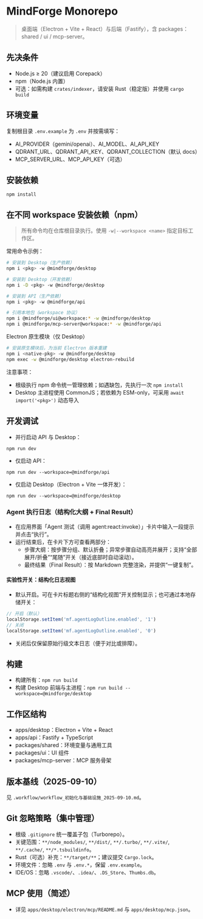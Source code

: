 # MindForge Monorepo

> 桌面端（Electron + Vite + React）与后端（Fastify），含 packages：shared / ui / mcp-server。

## 先决条件
- Node.js ≥ 20（建议启用 Corepack）
- npm（Node.js 内置）
- 可选：如需构建 `crates/indexer`，请安装 Rust（稳定版）并使用 `cargo build`

## 环境变量
复制根目录 `.env.example` 为 `.env` 并按需填写：
- AI_PROVIDER（gemini/openai）、AI_MODEL、AI_API_KEY
- QDRANT_URL、QDRANT_API_KEY、QDRANT_COLLECTION（默认 docs）
- MCP_SERVER_URL、MCP_API_KEY（可选）

## 安装依赖
```
npm install
```

## 在不同 workspace 安装依赖（npm）

> 所有命令均在仓库根目录执行。使用 `-w|--workspace <name>` 指定目标工作区。

常用命令示例：

```bash
# 安装到 Desktop（生产依赖）
npm i <pkg> -w @mindforge/desktop

# 安装到 Desktop（开发依赖）
npm i -D <pkg> -w @mindforge/desktop

# 安装到 API（生产依赖）
npm i <pkg> -w @mindforge/api

# 引用本地包（workspace 协议）
npm i @mindforge/ui@workspace:* -w @mindforge/desktop
npm i @mindforge/mcp-server@workspace:* -w @mindforge/api
```

Electron 原生模块（仅 Desktop）

```bash
# 安装原生模块后，为当前 Electron 版本重建
npm i <native-pkg> -w @mindforge/desktop
npm exec -w @mindforge/desktop electron-rebuild
```

注意事项：
- 根级执行 npm 命令统一管理依赖；如遇缺包，先执行一次 `npm install`
- Desktop 主进程使用 CommonJS；若依赖为 ESM-only，可采用 `await import('<pkg>')` 动态导入

## 开发调试
- 并行启动 API 与 Desktop：
```
npm run dev
```
- 仅启动 API：
```
npm run dev --workspace=@mindforge/api
```
- 仅启动 Desktop（Electron + Vite 一体开发）：
```
npm run dev --workspace=@mindforge/desktop
```

### Agent 执行日志（结构化大纲 + Final Result）

- 在应用界面「Agent 测试（调用 agent:react:invoke）」卡片中输入一段提示并点击“执行”。
- 运行结束后，在卡片下方可查看两部分：
  - 步骤大纲：按步骤分组、默认折叠；异常步骤自动高亮并展开；支持“全部展开/折叠”“尾随”开关（接近底部时自动滚动）。
  - 最终结果（Final Result）：按 Markdown 完整渲染，并提供“一键复制”。

#### 实验性开关：结构化日志视图

- 默认开启。可在卡片标题右侧的“结构化视图”开关控制显示；也可通过本地存储开关：

```js
// 开启（默认）
localStorage.setItem('mf.agentLogOutline.enabled', '1')
// 关闭
localStorage.setItem('mf.agentLogOutline.enabled', '0')
```

- 关闭后仅保留原始行级文本日志（便于对比或排障）。

## 构建
- 构建所有：`npm run build`
- 构建 Desktop 前端与主进程：`npm run build --workspace=@mindforge/desktop`

## 工作区结构
- apps/desktop：Electron + Vite + React
- apps/api：Fastify + TypeScript
- packages/shared：环境变量与通用工具
- packages/ui：UI 组件
- packages/mcp-server：MCP 服务骨架

## 版本基线（2025-09-10）
见 `.workflow/workflow_初始化与基础设施_2025-09-10.md`。

## Git 忽略策略（集中管理）
- 根级 `.gitignore` 统一覆盖子包（Turborepo）。
- 关键范围：`**/node_modules/`, `**/dist/`, `**/.turbo/`, `**/.vite/`, `**/.cache/`, `**/*.tsbuildinfo`。
- Rust（可选）补充：`**/target/**`；建议提交 `Cargo.lock`。
- 环境文件：忽略 `.env` 与 `.env.*`，保留 `.env.example`。
- IDE/OS：忽略 `.vscode/`、`.idea/`、`.DS_Store`、`Thumbs.db`。

## MCP 使用（简述）
- 详见 `apps/desktop/electron/mcp/README.md` 与 `apps/desktop/mcp.json`。

